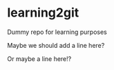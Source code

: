 # learning2git
Dummy repo for learning purposes

Maybe we should add a line here? 

Or maybe a line here!?
